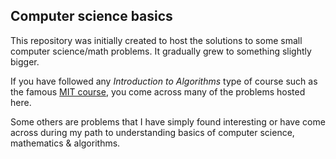 ## Computer science basics

This repository was initially created to host the solutions to some small computer science/math problems.
It gradually grew to something slightly bigger.

If you have followed any *Introduction to Algorithms* type of course such as the famous [MIT course](https://ocw.mit.edu/courses/electrical-engineering-and-computer-science/6-006-introduction-to-algorithms-fall-2011/), you come across many of the problems hosted here.

Some others are problems that I have simply found interesting or have come across during my path to understanding basics of computer science, mathematics & algorithms.
